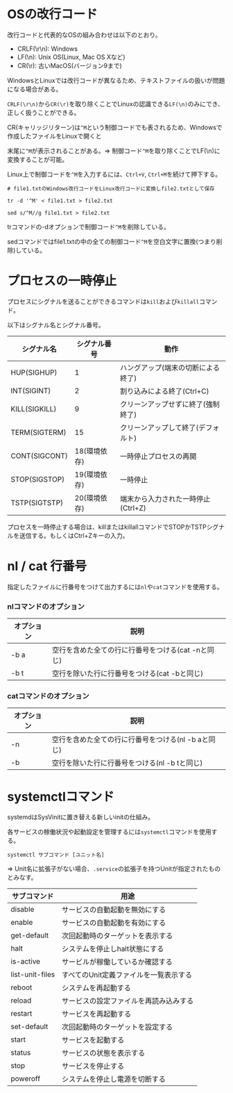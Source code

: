 # OSの改行コード

改行コードと代表的なOSの組み合わせは以下のとおり。

- CRLF(\r\n): Windows
- LF(\n): Unix OS(Linux, Mac OS Xなど)
- CR(\r): 古いMacOS(バージョン9まで)

WindowsとLinuxでは改行コードが異なるため、テキストファイルの扱いが問題になる場合がある。

`CRLF(\r\n)`から`CR(\r)`を取り除くことでLinuxの認識できる`LF(\n)`のみにでき、正しく扱うことができる。

CR(キャリッジリターン)は`^M`という制御コードでも表されるため、Windowsで作成したファイルをLinuxで開くと

末尾に`^M`が表示されることがある。=> 制御コード`^M`を取り除くことでLF(\n)に変換することが可能。

Linux上で制御コードを`^M`を入力するには、`Ctrl+V`, `Ctrl+M`を続けて押下する。

```
# file1.txtのWindows改行コードをLinux改行コードに変換しfile2.txtとして保存

tr -d '^M' < file1.txt > file2.txt

sed s/^M//g file1.txt > file2.txt
```

trコマンドの-dオプションで制御コード`^M`を削除している。

sedコマンドではfile1.txtの中の全ての制御コード`^M`を空白文字に置換(つまり削除)している。

# プロセスの一時停止

プロセスにシグナルを送ることができるコマンドは`kill`および`killall`コマンド。

以下はシグナル名とシグナル番号。

| シグナル名    | シグナル番号 | 動作                               |
|---------------|--------------|------------------------------------|
| HUP(SIGHUP)   | 1            | ハングアップ(端末の切断による終了) |
| INT(SIGINT)   | 2            | 割り込みによる終了(Ctrl+C)         |
| KILL(SIGKILL) | 9            | クリーンアップせずに終了(強制終了) |
| TERM(SIGTERM) | 15           | クリーンアップして終了(デフォルト) |
| CONT(SIGCONT) | 18(環境依存) | 一時停止プロセスの再開             |
| STOP(SIGSTOP) | 19(環境依存) | 一時停止                           |
| TSTP(SIGTSTP) | 20(環境依存) | 端末から入力された一時停止(Ctrl+Z) |

プロセスを一時停止する場合は、killまたはkillallコマンドでSTOPかTSTPシグナルを送信する。もしくはCtrl+Zキーの入力。

# nl / cat 行番号

指定したファイルに行番号をつけて出力するには`nl`や`cat`コマンドを使用する。

### nlコマンドのオプション

| オプション | 説明                                               |
|------------|----------------------------------------------------|
| -b a       | 空行を含めた全ての行に行番号をつける(cat -nと同じ) |
| -b t       | 空行を除いた行に行番号をつける(cat -bと同じ)       |

### catコマンドのオプション

| オプション | 説明                                                |
|------------|-----------------------------------------------------|
| -n         | 空行を含めた全ての行に行番号をつける(nl -b aと同じ) |
| -b         | 空行を除いた行に行番号をつける(nl -b tと同じ)       |

# systemctlコマンド

systemdはSysVinitに置き替える新しいinitの仕組み。

各サービスの稼働状況や起動設定を管理するには`systemctl`コマンドを使用する。

```
systemctl サブコマンド [ユニット名]
```

=> Unit名に拡張子がない場合、`.service`の拡張子を持つUnitが指定されたものとみなす。

| サブコマンド    | 用途                                   |
|-----------------|----------------------------------------|
| disable         | サービスの自動起動を無効にする         |
| enable          | サービスの自動起動を有効にする         |
| get-default     | 次回起動時のターゲットを表示する       |
| halt            | システムを停止しhalt状態にする         |
| is-active       | サービルが稼働しているか確認する       |
| list-unit-files | すべてのUnit定義ファイルを一覧表示する |
| reboot          | システムを再起動する                   |
| reload          | サービスの設定ファイルを再読み込みする |
| restart         | サービスを再起動する                   |
| set-default     | 次回起動時のターゲットを設定する       |
| start           | サービスを起動する                     |
| status          | サービスの状態を表示する               |
| stop            | サービスを停止する                     |
| poweroff        | システムを停止し電源を切断する         |


